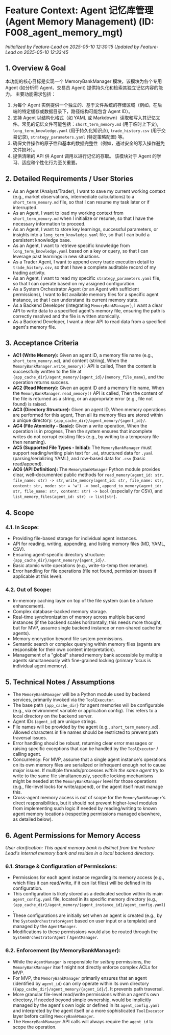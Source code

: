 # Feature Context: Agent 记忆库管理 (Agent Memory Management) (ID: F008_agent_memory_mgt)
*Initialized by Feature-Lead on 2025-05-10 12:30:15*
*Updated by Feature-Lead on 2025-05-10 12:33:45*

## 1. Overview & Goal
本功能的核心目标是实现一个 MemoryBankManager 模块，该模块为各个专用 Agent (如分析师 Agent、交易员 Agent) 提供持久化和检索其独立记忆内容的能力。
主要功能需求包括：
1.  为每个 Agent 实例提供一个独立的、基于文件系统的存储区域（例如，在后端的特定缓存或数据目录下，路径结构可能包含 Agent ID）。
2.  支持 Agent 以结构化格式（如 YAML 或 Markdown）读取和写入其记忆文件。常见的记忆文件可能包括：`short_term_memory.md` (用于临时上下文), `long_term_knowledge.yaml` (用于持久化知识点), `trade_history.csv` (用于交易记录), `strategy_parameters.yaml` (特定策略配置) 等。
3.  确保文件操作的原子性和基本的数据完整性（例如，通过安全的写入操作避免文件损坏）。
4.  提供清晰的 API 供 Agent 调用以进行记忆的存取。
该模块对于 Agent 的学习、适应和个性化行为至关重要。

## 2. Detailed Requirements / User Stories
*   As an Agent (Analyst/Trader), I want to save my current working context (e.g., market observations, intermediate calculations) to a `short_term_memory.md` file, so that I can resume my task later or if interrupted.
*   As an Agent, I want to load my working context from `short_term_memory.md` when I initialize or resume, so that I have the necessary information to proceed.
*   As an Agent, I want to store key learnings, successful parameters, or insights into a `long_term_knowledge.yaml` file, so that I can build a persistent knowledge base.
*   As an Agent, I want to retrieve specific knowledge from `long_term_knowledge.yaml` based on a key or query, so that I can leverage past learnings in new situations.
*   As a Trader Agent, I want to append every trade execution detail to `trade_history.csv`, so that I have a complete auditable record of my trading activity.
*   As an Agent, I want to read my specific `strategy_parameters.yaml` file, so that I can operate based on my assigned configuration.
*   As a System Orchestrator Agent (or an Agent with sufficient permissions), I want to list available memory files for a specific agent instance, so that I can understand its current memory state.
*   As a Backend Developer (integrating `MemoryBankManager`), I want a clear API to write data to a specified agent's memory file, ensuring the path is correctly resolved and the file is written atomically.
*   As a Backend Developer, I want a clear API to read data from a specified agent's memory file.

## 3. Acceptance Criteria
*   **AC1 (Write Memory):** Given an agent ID, a memory file name (e.g., `short_term_memory.md`), and content (string), When the `MemoryBankManager.write_memory()` API is called, Then the content is successfully written to the file at `{app_cache_dir}/agent_memory/{agent_id}/{memory_file_name}`, and the operation returns success.
*   **AC2 (Read Memory):** Given an agent ID and a memory file name, When the `MemoryBankManager.read_memory()` API is called, Then the content of the file is returned as a string, or an appropriate error (e.g., file not found) is raised.
*   **AC3 (Directory Structure):** Given an agent ID, When memory operations are performed for this agent, Then all its memory files are stored within a unique directory: `{app_cache_dir}/agent_memory/{agent_id}/`.
*   **AC4 (File Atomicity - Basic):** Given a write operation, When the operation is in progress, Then the system ensures that incomplete writes do not corrupt existing files (e.g., by writing to a temporary file then renaming).
*   **AC5 (Supported File Types - Initial):** The `MemoryBankManager` must support reading/writing plain text for `.md`, structured data for `.yaml` (parsing/serializing YAML), and row-based data for `.csv` (basic read/append).
*   **AC6 (API Definition):** The `MemoryBankManager` Python module provides clear, well-documented public methods for `read_memory(agent_id: str, file_name: str) -> str`, `write_memory(agent_id: str, file_name: str, content: str, mode: str = 'w') -> bool`, `append_to_memory(agent_id: str, file_name: str, content: str) -> bool` (especially for CSV), and `list_memory_files(agent_id: str) -> list[str]`.

## 4. Scope
### 4.1. In Scope:
*   Providing file-based storage for individual agent instances.
*   API for reading, writing, appending, and listing memory files (MD, YAML, CSV).
*   Ensuring agent-specific directory structure: `{app_cache_dir}/agent_memory/{agent_id}/`.
*   Basic atomic write operations (e.g., write-to-temp then rename).
*   Error handling for file operations (file not found, permission issues if applicable at this level).
### 4.2. Out of Scope:
*   In-memory caching layer on top of the file system (can be a future enhancement).
*   Complex database-backed memory storage.
*   Real-time synchronization of memory across multiple backend instances (if the backend scales horizontally, this needs more thought, but for MVP, assume single backend instance or non-shared cache for agents).
*   Memory encryption beyond file system permissions.
*   Semantic search or complex querying within memory files (agents are responsible for their own content interpretation).
*   Management of a "global" shared memory bank accessible by multiple agents simultaneously with fine-grained locking (primary focus is individual agent memory).

## 5. Technical Notes / Assumptions
*   The `MemoryBankManager` will be a Python module used by backend services, primarily invoked via the `ToolExecutor`.
*   The base path `{app_cache_dir}` for agent memories will be configurable (e.g., via environment variable or application config). This refers to a local directory on the backend server.
*   Agent IDs (`agent_id`) are unique strings.
*   File names will be provided by the agent (e.g., `short_term_memory.md`). Allowed characters in file names should be restricted to prevent path traversal issues.
*   Error handling should be robust, returning clear error messages or raising specific exceptions that can be handled by the `ToolExecutor` / calling agent.
*   Concurrency: For MVP, assume that a single agent instance's operations on its own memory files are serialized or infrequent enough not to cause major issues. If multiple threads/processes *within the same agent* try to write to the same file simultaneously, specific locking mechanisms might be needed at the `MemoryBankManager` level for those operations (e.g., file-level locks for write/append), or the agent itself must manage this.
*   Cross-agent memory access is out of scope for the `MemoryBankManager`'s direct responsibilities, but it should not prevent higher-level modules from implementing such logic if needed by reading/writing to known agent memory locations (respecting permissions managed elsewhere, as detailed below).

## 6. Agent Permissions for Memory Access
*User clarification: This agent memory bank is distinct from the Feature Lead's internal memory bank and resides in a local backend directory.*
### 6.1. Storage & Configuration of Permissions:
*   Permissions for each agent instance regarding its memory access (e.g., which files it can read/write, if it can list files) will be defined in its configuration.
*   This configuration is likely stored as a dedicated section within its main `agent_config.yaml` file, located in its specific memory directory (e.g., `{app_cache_dir}/agent_memory/{agent_instance_id}/agent_config.yaml`).
*   These configurations are initially set when an agent is created (e.g., by the `SystemOrchestratorAgent` based on user input or a template) and managed by the `AgentManager`.
*   Modifications to these permissions would also be routed through the `SystemOrchestratorAgent` / `AgentManager`.
### 6.2. Enforcement (by MemoryBankManager):
*   While the `AgentManager` is responsible for *setting* permissions, the `MemoryBankManager` itself might not directly enforce complex ACLs for MVP.
*   For MVP, the `MemoryBankManager` primarily ensures that an agent (identified by `agent_id`) can only operate within its own directory (`{app_cache_dir}/agent_memory/{agent_id}/`). It prevents path traversal.
*   More granular file-level read/write permissions within an agent's own directory, if needed beyond simple ownership, would be implicitly managed by the agent's own logic or defined in its `agent_config.yaml` and interpreted by the agent itself or a more sophisticated `ToolExecutor` layer before calling `MemoryBankManager`.
*   The `MemoryBankManager` API calls will always require the `agent_id` to scope the operation.
